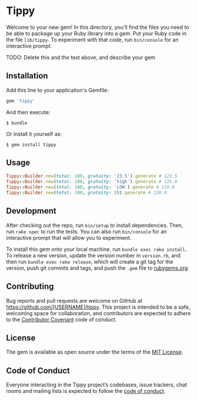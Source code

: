 # Tippy

Welcome to your new gem! In this directory, you'll find the files you need to be able to package up your Ruby library into a gem. Put your Ruby code in the file `lib/tippy`. To experiment with that code, run `bin/console` for an interactive prompt.

TODO: Delete this and the text above, and describe your gem

## Installation

Add this line to your application's Gemfile:

```ruby
gem 'tippy'
```

And then execute:

    $ bundle

Or install it yourself as:

    $ gem install tippy

## Usage
```ruby
Tippy::Builder.new(total: 100, gratuity: '23.5').generate # 123.5
Tippy::Builder.new(total: 100, gratuity: 'high').generate # 125.0
Tippy::Builder.new(total: 100, gratuity: 'LOW').generate # 115.0
Tippy::Builder.new(total: 100, gratuity: 20).generate # 120.0
```

## Development

After checking out the repo, run `bin/setup` to install dependencies. Then, run `rake spec` to run the tests. You can also run `bin/console` for an interactive prompt that will allow you to experiment.

To install this gem onto your local machine, run `bundle exec rake install`. To release a new version, update the version number in `version.rb`, and then run `bundle exec rake release`, which will create a git tag for the version, push git commits and tags, and push the `.gem` file to [rubygems.org](https://rubygems.org).

## Contributing

Bug reports and pull requests are welcome on GitHub at https://github.com/[USERNAME]/tippy. This project is intended to be a safe, welcoming space for collaboration, and contributors are expected to adhere to the [Contributor Covenant](http://contributor-covenant.org) code of conduct.

## License

The gem is available as open source under the terms of the [MIT License](https://opensource.org/licenses/MIT).

## Code of Conduct

Everyone interacting in the Tippy project’s codebases, issue trackers, chat rooms and mailing lists is expected to follow the [code of conduct](https://github.com/[USERNAME]/tippy/blob/master/CODE_OF_CONDUCT.md).
